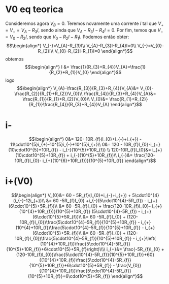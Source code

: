 # V0 eq teorica
Consideremos agora $V_{B}=0$. Teremos novamente uma corrente $I$ tal que $V_{+}=V_{-}=V_{A}-R_{3}I$, sendo ainda que $V_{A}-R_{3}I-R_{4}I=0$. Por fim, temos que $V_{-}=V_{0}-R_{2}I$, sendo que $V_{0}-R_{2}I-R_{1}I$. Podemos então obter:
$$\begin{align*}
V_{-}=V_{A}-R_{3}I\\
V_{A}-R_{3}I-R_{4}I=0\\
V_{-}=V_{0}-R_{2}I\\
V_{0}-R_{2}I-R_{1}I=0
\end{align*}$$
obtemos
$$\begin{align*}
I &= \frac{1}{R_{3}+R_{4}}V_{A}=\frac{1}{R_{2}+R_{1}}V_{0}
\end{align*}$$
logo
$$\begin{align*}
V_{A}-\frac{R_{3}}{R_{3}+R_{4}}V_{A}&= V_{0}-\frac{R_{2}}{R_{1}+R_{2}}V_{0}\\
\frac{R_{4}}{R_{3}+R_{4}}V_{A}&= \frac{R_{1}}{R_{1}+R_{2}}V_{0}\\
V_{0}&= \frac{R_{1}+R_{2}}{R_{1}}\frac{R_{4}}{R_{3}+R_{4}}V_{A}
\end{align*}$$



# i-
$$\begin{align*}
0&= 120- 10R_{f}(I_{0}+i_{-}+i_{+}) - 11\cdot10^{5}i_{+}-10^{5}i_{-}+10^{5}i_{+}\\
0&= 120 - 10R_{f}I_{0}-i_{+}(10\cdot10^{5}+10R_{f}) - i_{-}(10^{5}+10R_{f}) \\
120-10R_{f}I_{0}&=  i_{+}(10\cdot10^{5}+10R_{f}) + i_{-}(10^{5}+10R_{f})\\
i_{-}&= \frac{120-10R_{f}I_{0}- i_{+}(10^{6}+10R_{f})}{10^{5}+10R_{f}}
\end{align*}$$
# i+(V0)
$$\begin{align*}
V_{0}&= 60 - 5R_{f}(I_{0}+i_{-}+i_{+}) + 5\cdot10^{4}(i_{-}-12i_{+})\\
&= 60 -5R_{f}I_{0} +i_{-}(5\cdot10^{4}-5R_{f}) - i_{+}(6\cdot10^{5}+5R_{f})\\
&= 60 -5R_{f}I_{0} + \frac{120-10R_{f}I_{0}- i_{+}(10^{4}+10R_{f})}{10^{5}+10R_{f}} (5\cdot10^{4}-5R_{f}) - i_{+}(6\cdot10^{5}+5R_{f})\\
&= 60 -5R_{f}I_{0} + (120-10R_{f}I_{0})\frac{5\cdot10^{4}-5R_{f}}{10^{5}+10R_{f}} - i_{+} (10^{4}+10R_{f})\frac{5\cdot10^{4}-5R_{f}}{10^{5}+10R_{f}} - i_{+}(6\cdot10^{5}+5R_{f})\\
&= 60 -5R_{f}I_{0} + (120-10R_{f}I_{0})\frac{5\cdot10^{4}-5R_{f}}{10^{5}+10R_{f}} - i_{+}\left( (10^{4}+10R_{f})\frac{5\cdot10^{4}-5R_{f}}{10^{5}+10R_{f}}+6\cdot10^{5}+5R_{f}\right)\\\\
i_{+}&= \frac{-5R_{f}I_{0} + (120-10R_{f}I_{0})\frac{5\cdot10^{4}-5R_{f}}{10^{5}+10R_{f}}+60}{(10^{4}+10R_{f})\frac{5\cdot10^{4}-5R_{f}}{10^{5}+10R_{f}}+6\cdot10^{5}+5R_{f}} - \frac{V_{0}}{(10^{4}+10R_{f})\frac{5\cdot10^{4}-5R_{f}}{10^{5}+10R_{f}}+6\cdot10^{5}+5R_{f}}
\end{align*}$$